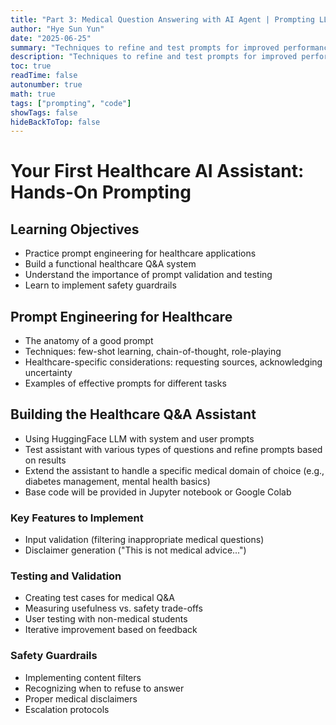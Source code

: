 ```yaml
---
title: "Part 3: Medical Question Answering with AI Agent | Prompting LLM"
author: "Hye Sun Yun"
date: "2025-06-25"
summary: "Techniques to refine and test prompts for improved performance on medical question answering"
description: "Techniques to refine and test prompts for improved performance on medical question answering"
toc: true
readTime: false
autonumber: true
math: true
tags: ["prompting", "code"]
showTags: false
hideBackToTop: false
---
```


# Your First Healthcare AI Assistant: Hands-On Prompting

## Learning Objectives

- Practice prompt engineering for healthcare applications
- Build a functional healthcare Q&A system
- Understand the importance of prompt validation and testing
- Learn to implement safety guardrails

## Prompt Engineering for Healthcare

- The anatomy of a good prompt
- Techniques: few-shot learning, chain-of-thought, role-playing
- Healthcare-specific considerations: requesting sources, acknowledging uncertainty
- Examples of effective prompts for different tasks

## Building the Healthcare Q&A Assistant

- Using HuggingFace LLM with system and user prompts
- Test assistant with various types of questions and refine prompts based on results
- Extend the assistant to handle a specific medical domain of choice (e.g., diabetes management, mental health basics) 
- Base code will be provided in Jupyter notebook or Google Colab

### Key Features to Implement
- Input validation (filtering inappropriate medical questions)
- Disclaimer generation ("This is not medical advice...")

### Testing and Validation

- Creating test cases for medical Q&A
- Measuring usefulness vs. safety trade-offs
- User testing with non-medical students
- Iterative improvement based on feedback

### Safety Guardrails

- Implementing content filters
- Recognizing when to refuse to answer
- Proper medical disclaimers
- Escalation protocols
